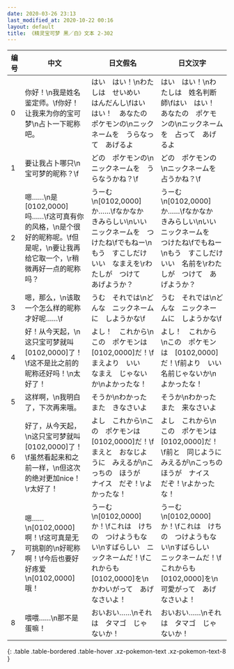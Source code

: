 ```yaml
---
date: 2020-03-26 23:13
last_modified_at: 2020-10-22 00:16
layout: default
title: 《精灵宝可梦 黑／白》文本 2-302
---
```

| 编号 | 中文 | 日文假名 | 日文汉字 |
| ---- | ---- | ---- | --- |
| 0 | 你好！\n我是姓名鉴定师。\f你好！让我来为你的宝可梦\n占卜一下昵称吧。 | はい　はい！\nわたしは　せいめい　はんだんし\fはい　はい！　あなたの　ポケモンの\nニックネームを　うらなって　あげるよ | はい　はい！\nわたしは　姓名判断師\fはい　はい！　あなたの　ポケモンの\nニックネームを　占って　あげるよ |
| 1 | 要让我占卜哪只\n宝可梦的昵称？\f | どの　ポケモンの\nニックネームを　うらなうかね？\f | どの　ポケモンの\nニックネームを　占うかね？\f |
| 2 | 嗯……\n是[0102,0000]吗……\f这可真有你的风格，\n是个很好的昵称呢。\f但是呢，\n要让我再给它取一个，\r稍微再好一点的昵称吗？ | うーむ\n[0102,0000]か……\fなかなか　きみらしい\nいい　ニックネームを　つけたね\fでもねー\nもう　すこしだけ　いい　なまえを\rわたしが　つけて　あげようか？ | うーむ\n[0102,0000]か……\fなかなか　きみらしい\nいい　ニックネームを　つけたね\fでもねー\nもう　すこしだけ　いい　名前を\rわたしが　つけて　あげようか？ |
| 3 | 嗯，那么，\n该取一个怎么样的昵称才好呢……\f | うむ　それでは\nどんな　ニックネームに　しようかな\f | うむ　それでは\nどんな　ニックネームに　しようかな\f |
| 4 | 好！从今天起，\n这只宝可梦就叫[0102,0000]了！\f这不是比之前的昵称还好吗！\n太好了！ | よし！　これから\nこの　ポケモンは　[0102,0000]だ！\fまえより　いい　なまえ　じゃないか\nよかったな！ | よし！　これから\nこの　ポケモンは　[0102,0000]だ！\f前より　いい　名前じゃないか\nよかったな！ |
| 5 | 这样啊，\n我明白了，下次再来哦。 | そうか\nわかった　また　きなさいよ | そうか\nわかった　また　来なさいよ |
| 6 | 好了，从今天起，\n这只宝可梦就叫[0102,0000]了！\f虽然看起来和之前一样，\n但这次的绝对更加nice！\r太好了！ | よし　これから\nこの　ポケモンは　[0102,0000]だ！\fまえと　おなじように　みえるが\nこっちの　ほうが　ナイス　だぞ！\rよかったな！ | よし　これから\nこの　ポケモンは　[0102,0000]だ！\f前と　同じように　みえるが\nこっちの　ほうが　ナイス　だぞ！\rよかったな！ |
| 7 | 嗯……\n[0102,0000]啊！\f这可真是无可挑剔的\n好昵称啊！\f今后也要好好疼爱\n[0102,0000]哦！ | うーむ\n[0102,0000]か！\fこれは　けちの　つけようもない\nすばらしい　ニックネームだ！\fこれからも　[0102,0000]を\nかわいがって　あげなさいよ！ | うーむ\n[0102,0000]か！\fこれは　けちの　つけようもない\nすばらしい　ニックネームだ！\fこれからも　[0102,0000]を\n可愛がって　あげなさいよ！ |
| 8 | 喂喂……\n那不是蛋嘛！ | おいおい……\nそれは　タマゴ　じゃないか！ | おいおい……\nそれは　タマゴ　じゃないか！ |
{: .table .table-bordered .table-hover .xz-pokemon-text .xz-pokemon-text-8 }